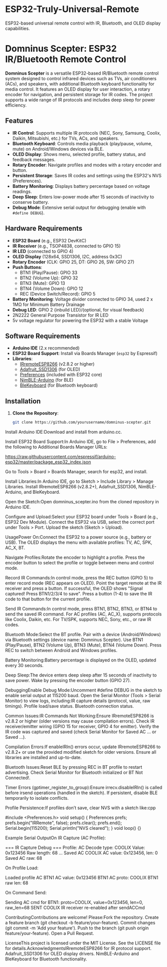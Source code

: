 # ESP32-Truly-Universal-Remote
ESP32-based universal remote control with IR, Bluetooth, and OLED display capabilities.
# Domninus Scepter: ESP32 IR/Bluetooth Remote Control

**Domninus Scepter** is a versatile ESP32-based IR/Bluetooth remote control system designed to control infrared devices such as TVs, air conditioners (ACs), and speakers, with additional Bluetooth keyboard functionality for media control. It features an OLED display for user interaction, a rotary encoder for navigation, and persistent storage for IR codes. The project supports a wide range of IR protocols and includes deep sleep for power efficiency.

## Features
- **IR Control**: Supports multiple IR protocols (NEC, Sony, Samsung, Coolix, Daikin, Mitsubishi, etc.) for TVs, ACs, and speakers.
- **Bluetooth Keyboard**: Controls media playback (play/pause, volume, mute) on Android/Windows devices via BLE.
- **OLED Display**: Shows menu, selected profile, battery status, and feedback messages.
- **Rotary Encoder**: Navigate profiles and modes with a rotary encoder and button.
- **Persistent Storage**: Saves IR codes and settings using the ESP32's NVS (Preferences).
- **Battery Monitoring**: Displays battery percentage based on voltage readings.
- **Deep Sleep**: Enters low-power mode after 15 seconds of inactivity to conserve battery.
- **Debug Mode**: Extensive serial output for debugging (enable with `#define DEBUG`).

## Hardware Requirements
- **ESP32 Board** (e.g., ESP32 DevKitC)
- **IR Receiver** (e.g., TSOP4838, connected to GPIO 15)
- **IR LED** (connected to GPIO 4)
- **OLED Display** (128x64, SSD1306, I2C, address 0x3C)
- **Rotary Encoder** (CLK: GPIO 25, DT: GPIO 26, SW: GPIO 27)
- **Push Buttons**:
  - BTN1 (Play/Pause): GPIO 33
  - BTN2 (Volume Up): GPIO 32
  - BTN3 (Mute): GPIO 13
  - BTN4 (Volume Down): GPIO 12
  - REC (Device Switch/Record): GPIO 5
- **Battery Monitoring**: Voltage divider connected to GPIO 34, used 2 x 1MΩ for Minimum Battery Drainage
- **Debug LED**: GPIO 2 {inbuild LED}/(optional, for visual feedback)
- 2N2222 General Purpose Transistor for IR LED
- 5v voltage regulator for powering the ESP32 with a stable Voltage

## Software Requirements
- **Arduino IDE** (2.x recommended)
- **ESP32 Board Support**: Install via Boards Manager (`esp32` by Espressif)
- **Libraries**:
  - [IRremoteESP8266](https://github.com/crankyoldgit/IRremoteESP8266) (v2.8.2 or higher)
  - [Adafruit_SSD1306](https://github.com/adafruit/Adafruit_SSD1306) (for OLED)
  - [Preferences](https://github.com/espressif/arduino-esp32) (included with ESP32 core)
  - [NimBLE-Arduino](https://github.com/h2zero/NimBLE-Arduino) (for BLE)
  - [BleKeyboard](https://github.com/T-vK/ESP32-BLE-Keyboard) (for Bluetooth keyboard)

## Installation
1. **Clone the Repository**:
   ```bash
   git clone https://github.com/yourusername/domninus-scepter.git
Install Arduino IDE:Download and install from arduino.cc.

Install ESP32 Board Support:In Arduino IDE, go to File > Preferences, add the following to Additional Boards Manager URLs:

https://raw.githubusercontent.com/espressif/arduino-esp32/master/package_esp32_index.json

Go to Tools > Board > Boards Manager, search for esp32, and install.

Install Libraries:In Arduino IDE, go to Sketch > Include Library > Manage Libraries.
Install IRremoteESP8266 (v2.8.2+), Adafruit_SSD1306, NimBLE-Arduino, and BleKeyboard.

Open the Sketch:Open domninus_scepter.ino from the cloned repository in Arduino IDE.

Configure and Upload:Select your ESP32 board under Tools > Board (e.g., ESP32 Dev Module).
Connect the ESP32 via USB, select the correct port under Tools > Port.
Upload the sketch (Sketch > Upload).

UsagePower On:Connect the ESP32 to a power source (e.g., battery or USB).
The OLED displays the menu with available profiles: TV, AC, SPK, AC_X, BT.

Navigate Profiles:Rotate the encoder to highlight a profile.
Press the encoder button to select the profile or toggle between menu and control mode.

Record IR Commands:In control mode, press the REC button (GPIO 5) to enter record mode (REC appears on OLED).
Point the target remote at the IR receiver and press a button.
If successful, the OLED shows "Signal captured! Press BTN1/2/3/4 to save".
Press a button (1-4) to save the IR code to that button for the current profile.

Send IR Commands:In control mode, press BTN1, BTN2, BTN3, or BTN4 to send the saved IR command.
For AC profiles (AC, AC_X), supports protocols like Coolix, Daikin, etc.
For TV/SPK, supports NEC, Sony, etc., or raw IR codes.

Bluetooth Mode:Select the BT profile.
Pair with a device (Android/Windows) via Bluetooth settings (device name: Domninus Scepter).
Use BTN1 (Play/Pause), BTN2 (Volume Up), BTN3 (Mute), BTN4 (Volume Down).
Press REC to switch between Android and Windows profiles.

Battery Monitoring:Battery percentage is displayed on the OLED, updated every 30 seconds.

Deep Sleep:The device enters deep sleep after 15 seconds of inactivity to save power.
Wake by pressing the encoder button (GPIO 27).

DebuggingEnable Debug Mode:Uncomment #define DEBUG in the sketch to enable serial output at 115200 baud.
Open the Serial Monitor (Tools > Serial Monitor) to view logs, including:IR capture details (protocol, value, raw timings).
Profile load/save status.
Bluetooth connection status.

Common Issues:IR Commands Not Working:Ensure IRremoteESP8266 is v2.8.2 or higher (older versions may cause compilation errors).
Check IR receiver/emitter wiring (GPIO 15 for receiver, GPIO 4 for emitter).
Verify the IR code was captured and saved (check Serial Monitor for Saved AC ... or Saved ...).

Compilation Errors:If enableIRIn() errors occur, update IRremoteESP8266 to v2.8.2+ or use the provided modified sketch for older versions.
Ensure all libraries are installed and up-to-date.

Bluetooth Issues:Reset BLE by pressing REC in BT profile to restart advertising.
Check Serial Monitor for Bluetooth initialized or BT Not Connected!.

Timer Errors (gptimer_register_to_group):Ensure irrecv.disableIRIn() is called before irsend operations (handled in the sketch).
If persistent, disable BLE temporarily to isolate conflicts.

Profile Persistence:If profiles don’t save, clear NVS with a sketch like:cpp

#include <Preferences.h>
void setup() {
  Preferences prefs;
  prefs.begin("IRRemote", false);
  prefs.clear();
  prefs.end();
  Serial.begin(115200);
  Serial.println("NVS cleared");
}
void loop() {}

Example Serial OutputOn IR Capture (AC Profile):

=== IR Capture Debug ===
Profile: AC
Decode type: COOLIX
Value: 0x123456
Raw length: 68
...
Saved AC COOLIX
AC value: 0x123456, len: 0
Saved AC raw: 68

On Profile Load:

Loaded profile AC
BTN1 AC value: 0x123456
BTN1 AC proto: COOLIX
BTN1 raw len: 68

On Command Send:

Sending AC cmd for BTN1: proto=COOLIX, value=0x123456, len=0, raw_len=68
SENT COOLIX
IR receiver re-enabled after sendACCmd

ContributingContributions are welcome! Please:Fork the repository.
Create a feature branch (git checkout -b feature/your-feature).
Commit changes (git commit -m 'Add your feature').
Push to the branch (git push origin feature/your-feature).
Open a Pull Request.

LicenseThis project is licensed under the MIT License. See the LICENSE file for details.AcknowledgmentsIRremoteESP8266 for IR protocol support.
Adafruit_SSD1306 for OLED display drivers.
NimBLE-Arduino and BleKeyboard for Bluetooth functionality.


